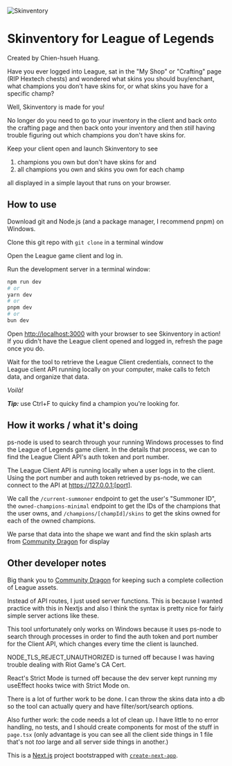 ![Skinventory](https://github.com/user-attachments/assets/8e08a7ec-2083-4ceb-a87b-03244775a9af)

# Skinventory for League of Legends
Created by Chien-hsueh Huang.

Have you ever logged into League, sat in the "My Shop" or "Crafting" page (RIP Hextech chests) and wondered what skins you should buy/enchant, what champions you don't have skins for, or what skins you have for a specific champ?

Well, Skinventory is made for you!

 No longer do you need to go to your inventory in the client and back onto the crafting page and then back onto your inventory and then *still* having trouble figuring out which champions you don't have skins for.

Keep your client open and launch Skinventory to see 
1. champions you own but don't have skins for and 
2. all champions you own and skins you own for each champ

all displayed in a simple layout that runs on your browser. 

## How to use
Download git and Node.js (and a package manager, I recommend pnpm) on Windows.

Clone this git repo with ```git clone``` in a terminal window

Open the League game client and log in.

Run the development server in a terminal window:

```bash
npm run dev
# or
yarn dev
# or
pnpm dev
# or
bun dev
```

Open [http://localhost:3000](http://localhost:3000) with your browser to see Skinventory in action! If you didn't have the League client opened and logged in, refresh the page once you do.

Wait for the tool to retrieve the League Client credentials, connect to the League client API running locally on your computer, make calls to fetch data, and organize that data.

*Voilà!* 

**_Tip:_** use Ctrl+F to quicky find a champion you're looking for.

## How it works / what it's doing
ps-node is used to search through your running Windows processes to find the League of Legends game client. In the details that process, we can to find the League Client API's auth token and port number.

The League Client API is running locally when a user logs in to the client. Using the port number and auth token retrieved by ps-node, we can connect to the API at https://127.0.0.1:[port].

We call the ```/current-summoner``` endpoint to get the user's "Summoner ID", the ```owned-champions-minimal``` endpoint to get the IDs of the champions that the user owns, and ```/champions/[champId]/skins``` to get the skins owned for each of the owned champions.

We parse that data into the shape we want and find the skin splash arts from [Community Dragon](https://communitydragon.org/) for display

## Other developer notes
Big thank you to [Community Dragon](https://communitydragon.org/) for keeping such a complete collection of League assets.

Instead of API routes, I just used server functions. This is because I wanted practice with this in Nextjs and also I think the syntax is pretty nice for fairly simple server actions like these.

This tool unfortunately only works on Windows because it uses ps-node to search through processes in order to find the auth token and port number for the Client API, which changes every time the client is launched.

NODE_TLS_REJECT_UNAUTHORIZED is turned off because I was having trouble dealing with Riot Game's CA Cert.

React's Strict Mode is turned off because the dev server kept running my useEffect hooks twice with Strict Mode on.

There is a lot of further work to be done. I can throw the skins data into a db so the tool can actually query and have filter/sort/search options. 

Also further work: the code needs a lot of clean up. I have little to no error handling, no tests, and I should create components for most of the stuff in ```page.tsx``` (only advantage is you can see all the client side things in 1 file that's not *too* large and all server side things in another.)

This is a [Next.js](https://nextjs.org) project bootstrapped with [`create-next-app`](https://nextjs.org/docs/app/api-reference/cli/create-next-app).

